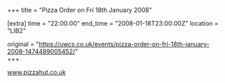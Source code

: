 +++
title = "Pizza Order on Fri 18th January 2008"

[extra]
time = "22:00:00"
end_time = "2008-01-18T23:00:00Z"
location = "LIB2"

original = "https://uwcs.co.uk/events/pizza-order-on-fri-18th-january-2008-1474489005452/"    
+++

www.pizzahut.co.uk

